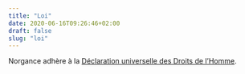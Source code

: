 ```yaml
---
title: "Loi"
date: 2020-06-16T09:26:46+02:00
draft: false
slug: "loi"
---
```



Norgance adhère à la [Déclaration universelle des Droits de l’Homme](https://fr.wikisource.org/wiki/D%C3%A9claration_universelle_des_Droits_de_l%E2%80%99Homme).

